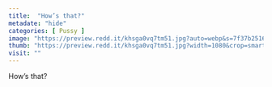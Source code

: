 ```yaml
---
title:  "How’s that?"
metadate: "hide"
categories: [ Pussy ]
image: "https://preview.redd.it/khsga0vq7tm51.jpg?auto=webp&s=7f37b2516872729a9afff9a95037209db7892888"
thumb: "https://preview.redd.it/khsga0vq7tm51.jpg?width=1080&crop=smart&auto=webp&s=3b09aa06eb622d1aefbdd24bcf7caec6d9c97412"
visit: ""
---
```

How’s that?
